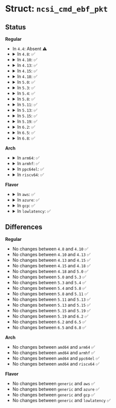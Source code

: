 # Struct: <code>ncsi_cmd_ebf_pkt</code>

## Status
<b>Regular</b>
<ul>
<li>
In <code>4.4</code>: Absent ⚠️
</li>
<li>
<details>
<summary>In <code>4.8</code>: ✅</summary>

```c
struct ncsi_cmd_ebf_pkt {
    struct ncsi_cmd_pkt_hdr cmd;
    __be32 mode;
    __be32 checksum;
    unsigned char pad[22];
};
```
</details>
</li>
<li>
<details>
<summary>In <code>4.10</code>: ✅</summary>

```c
struct ncsi_cmd_ebf_pkt {
    struct ncsi_cmd_pkt_hdr cmd;
    __be32 mode;
    __be32 checksum;
    unsigned char pad[22];
};
```
</details>
</li>
<li>
<details>
<summary>In <code>4.13</code>: ✅</summary>

```c
struct ncsi_cmd_ebf_pkt {
    struct ncsi_cmd_pkt_hdr cmd;
    __be32 mode;
    __be32 checksum;
    unsigned char pad[22];
};
```
</details>
</li>
<li>
<details>
<summary>In <code>4.15</code>: ✅</summary>

```c
struct ncsi_cmd_ebf_pkt {
    struct ncsi_cmd_pkt_hdr cmd;
    __be32 mode;
    __be32 checksum;
    unsigned char pad[22];
};
```
</details>
</li>
<li>
<details>
<summary>In <code>4.18</code>: ✅</summary>

```c
struct ncsi_cmd_ebf_pkt {
    struct ncsi_cmd_pkt_hdr cmd;
    __be32 mode;
    __be32 checksum;
    unsigned char pad[22];
};
```
</details>
</li>
<li>
<details>
<summary>In <code>5.0</code>: ✅</summary>

```c
struct ncsi_cmd_ebf_pkt {
    struct ncsi_cmd_pkt_hdr cmd;
    __be32 mode;
    __be32 checksum;
    unsigned char pad[22];
};
```
</details>
</li>
<li>
<details>
<summary>In <code>5.3</code>: ✅</summary>

```c
struct ncsi_cmd_ebf_pkt {
    struct ncsi_cmd_pkt_hdr cmd;
    __be32 mode;
    __be32 checksum;
    unsigned char pad[22];
};
```
</details>
</li>
<li>
<details>
<summary>In <code>5.4</code>: ✅</summary>

```c
struct ncsi_cmd_ebf_pkt {
    struct ncsi_cmd_pkt_hdr cmd;
    __be32 mode;
    __be32 checksum;
    unsigned char pad[22];
};
```
</details>
</li>
<li>
<details>
<summary>In <code>5.8</code>: ✅</summary>

```c
struct ncsi_cmd_ebf_pkt {
    struct ncsi_cmd_pkt_hdr cmd;
    __be32 mode;
    __be32 checksum;
    unsigned char pad[22];
};
```
</details>
</li>
<li>
<details>
<summary>In <code>5.11</code>: ✅</summary>

```c
struct ncsi_cmd_ebf_pkt {
    struct ncsi_cmd_pkt_hdr cmd;
    __be32 mode;
    __be32 checksum;
    unsigned char pad[22];
};
```
</details>
</li>
<li>
<details>
<summary>In <code>5.13</code>: ✅</summary>

```c
struct ncsi_cmd_ebf_pkt {
    struct ncsi_cmd_pkt_hdr cmd;
    __be32 mode;
    __be32 checksum;
    unsigned char pad[22];
};
```
</details>
</li>
<li>
<details>
<summary>In <code>5.15</code>: ✅</summary>

```c
struct ncsi_cmd_ebf_pkt {
    struct ncsi_cmd_pkt_hdr cmd;
    __be32 mode;
    __be32 checksum;
    unsigned char pad[22];
};
```
</details>
</li>
<li>
<details>
<summary>In <code>5.19</code>: ✅</summary>

```c
struct ncsi_cmd_ebf_pkt {
    struct ncsi_cmd_pkt_hdr cmd;
    __be32 mode;
    __be32 checksum;
    unsigned char pad[22];
};
```
</details>
</li>
<li>
<details>
<summary>In <code>6.2</code>: ✅</summary>

```c
struct ncsi_cmd_ebf_pkt {
    struct ncsi_cmd_pkt_hdr cmd;
    __be32 mode;
    __be32 checksum;
    unsigned char pad[22];
};
```
</details>
</li>
<li>
<details>
<summary>In <code>6.5</code>: ✅</summary>

```c
struct ncsi_cmd_ebf_pkt {
    struct ncsi_cmd_pkt_hdr cmd;
    __be32 mode;
    __be32 checksum;
    unsigned char pad[22];
};
```
</details>
</li>
<li>
<details>
<summary>In <code>6.8</code>: ✅</summary>

```c
struct ncsi_cmd_ebf_pkt {
    struct ncsi_cmd_pkt_hdr cmd;
    __be32 mode;
    __be32 checksum;
    unsigned char pad[22];
};
```
</details>
</li>
</ul>
<b>Arch</b>
<ul>
<li>
<details>
<summary>In <code>arm64</code>: ✅</summary>

```c
struct ncsi_cmd_ebf_pkt {
    struct ncsi_cmd_pkt_hdr cmd;
    __be32 mode;
    __be32 checksum;
    unsigned char pad[22];
};
```
</details>
</li>
<li>
<details>
<summary>In <code>armhf</code>: ✅</summary>

```c
struct ncsi_cmd_ebf_pkt {
    struct ncsi_cmd_pkt_hdr cmd;
    __be32 mode;
    __be32 checksum;
    unsigned char pad[22];
};
```
</details>
</li>
<li>
<details>
<summary>In <code>ppc64el</code>: ✅</summary>

```c
struct ncsi_cmd_ebf_pkt {
    struct ncsi_cmd_pkt_hdr cmd;
    __be32 mode;
    __be32 checksum;
    unsigned char pad[22];
};
```
</details>
</li>
<li>
<details>
<summary>In <code>riscv64</code>: ✅</summary>

```c
struct ncsi_cmd_ebf_pkt {
    struct ncsi_cmd_pkt_hdr cmd;
    __be32 mode;
    __be32 checksum;
    unsigned char pad[22];
};
```
</details>
</li>
</ul>
<b>Flavor</b>
<ul>
<li>
<details>
<summary>In <code>aws</code>: ✅</summary>

```c
struct ncsi_cmd_ebf_pkt {
    struct ncsi_cmd_pkt_hdr cmd;
    __be32 mode;
    __be32 checksum;
    unsigned char pad[22];
};
```
</details>
</li>
<li>
<details>
<summary>In <code>azure</code>: ✅</summary>

```c
struct ncsi_cmd_ebf_pkt {
    struct ncsi_cmd_pkt_hdr cmd;
    __be32 mode;
    __be32 checksum;
    unsigned char pad[22];
};
```
</details>
</li>
<li>
<details>
<summary>In <code>gcp</code>: ✅</summary>

```c
struct ncsi_cmd_ebf_pkt {
    struct ncsi_cmd_pkt_hdr cmd;
    __be32 mode;
    __be32 checksum;
    unsigned char pad[22];
};
```
</details>
</li>
<li>
<details>
<summary>In <code>lowlatency</code>: ✅</summary>

```c
struct ncsi_cmd_ebf_pkt {
    struct ncsi_cmd_pkt_hdr cmd;
    __be32 mode;
    __be32 checksum;
    unsigned char pad[22];
};
```
</details>
</li>
</ul>

## Differences
<b>Regular</b>
<ul>
<li>
No changes between <code>4.8</code> and <code>4.10</code> ✅
</li>
<li>
No changes between <code>4.10</code> and <code>4.13</code> ✅
</li>
<li>
No changes between <code>4.13</code> and <code>4.15</code> ✅
</li>
<li>
No changes between <code>4.15</code> and <code>4.18</code> ✅
</li>
<li>
No changes between <code>4.18</code> and <code>5.0</code> ✅
</li>
<li>
No changes between <code>5.0</code> and <code>5.3</code> ✅
</li>
<li>
No changes between <code>5.3</code> and <code>5.4</code> ✅
</li>
<li>
No changes between <code>5.4</code> and <code>5.8</code> ✅
</li>
<li>
No changes between <code>5.8</code> and <code>5.11</code> ✅
</li>
<li>
No changes between <code>5.11</code> and <code>5.13</code> ✅
</li>
<li>
No changes between <code>5.13</code> and <code>5.15</code> ✅
</li>
<li>
No changes between <code>5.15</code> and <code>5.19</code> ✅
</li>
<li>
No changes between <code>5.19</code> and <code>6.2</code> ✅
</li>
<li>
No changes between <code>6.2</code> and <code>6.5</code> ✅
</li>
<li>
No changes between <code>6.5</code> and <code>6.8</code> ✅
</li>
</ul>
<b>Arch</b>
<ul>
<li>
No changes between <code>amd64</code> and <code>arm64</code> ✅
</li>
<li>
No changes between <code>amd64</code> and <code>armhf</code> ✅
</li>
<li>
No changes between <code>amd64</code> and <code>ppc64el</code> ✅
</li>
<li>
No changes between <code>amd64</code> and <code>riscv64</code> ✅
</li>
</ul>
<b>Flavor</b>
<ul>
<li>
No changes between <code>generic</code> and <code>aws</code> ✅
</li>
<li>
No changes between <code>generic</code> and <code>azure</code> ✅
</li>
<li>
No changes between <code>generic</code> and <code>gcp</code> ✅
</li>
<li>
No changes between <code>generic</code> and <code>lowlatency</code> ✅
</li>
</ul>
